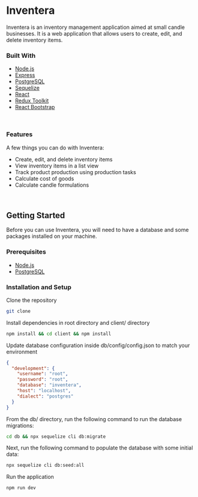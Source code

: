 # Inventera

Inventera is an inventory management application aimed at small candle businesses. It is a web application that allows users to create, edit, and delete inventory items.

### Built With

- [Node.js](https://nodejs.org/)
- [Express](https://expressjs.com/)
- [PostgreSQL](https://www.postgresql.org/)
- [Sequelize](https://sequelize.org/)
- [React](https://reactjs.org/)
- [Redux Toolkit](https://redux-toolkit.js.org/)
- [React Bootstrap](https://react-bootstrap.github.io/)

<br>

### Features

A few things you can do with Inventera:

- Create, edit, and delete inventory items
- View inventory items in a list view
- Track product production using production tasks
- Calculate cost of goods
- Calculate candle formulations

<br>

## Getting Started

Before you can use Inventera, you will need to have a database and some packages installed on your machine.

### Prerequisites

- [Node.js](https://nodejs.org/)
- [PostgreSQL](https://www.postgresql.org/)

### Installation and Setup

Clone the repository

```zsh
git clone
```

Install dependencies in root directory and client/ directory

```zsh
npm install && cd client && npm install
```

Update database configuration inside db/config/config.json to match your environment

```json
{
  "development": {
    "username": "root",
    "password": "root",
    "database": "inventera",
    "host": "localhost",
    "dialect": "postgres"
  }
}
```

From the db/ directory, run the following command to run the database migrations:

```zsh
cd db && npx sequelize cli db:migrate
```

Next, run the following command to populate the database with some initial data:

```zsh
npx sequelize cli db:seed:all
```

Run the application

```zsh
npm run dev
```
